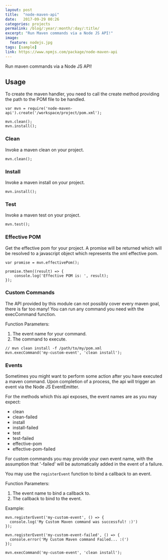 ```yaml
---
layout: post
title:  "node-maven-api"
date:   2017-09-29 00:26
categories: projects
permalink: /blog/:year/:month/:day/:title/
excerpt: "Run Maven commands via a Node JS API!"
image:
  feature: nodejs.jpg
tags: [sample]
link: https://www.npmjs.com/package/node-maven-api
---
```


Run maven commands via a Node JS API!

## Usage

To create the maven handler, you need to call the create method providing the path to the POM file to be handled.

```
var mvn = require('node-maven-api').create('/workspace/project/pom.xml');

mvn.clean();
mvn.install();
```

### Clean

Invoke a maven clean on your project.

```
mvn.clean();
```

### Install

Invoke a maven install on your project.

```
mvn.install();
```

### Test

Invoke a maven test on your project.

```
mvn.test();
```

### Effective POM

Get the effective pom for your project.  A promise will be returned which will be resolved to a javascript object which represents the xml effective pom.

```
var promise = mvn.effectivePom();

promise.then((result) => {
    console.log('Effective POM is: ', result);
});
```

### Custom Commands

The API provided by this module can not possibly cover every maven goal, there is far too many!  You can run any command you need with the execCommand function.

Function Parameters:

1.  The event name for your command.
2.  The command to execute.

```
// mvn clean install -f /path/to/my/pom.xml
mvn.execCommand('my-custom-event', 'clean install');
```

### Events

Sometimes you might want to perform some action after you have executed a maven command.  Upon completion of a process, the api will trigger an event via the Node JS EventEmitter.

For the methods which this api exposes, the event names are as you may expect:

*   clean
*   clean-failed
*   install
*   install-failed
*   test
*   test-failed
*   effective-pom
*   effective-pom-failed

For custom commands you may provide your own event name, with the assumption that '-failed' will be automatically added in the event of a failure.

You may use the ```registerEvent``` function to bind a callback to an event.

Function Parameters:

1.  The event name to bind a callback to.
2.  The callback to bind to the event.

Example:

```
mvn.registerEvent('my-custom-event', () => {
  console.log('My Custom Maven command was successful! :)')
});

mvn.registerEvent('my-custom-event-failed', () => {
  console.error('My Custom Maven command Failed... :(')
});

mvn.execCommand('my-custom-event', 'clean install');
```
